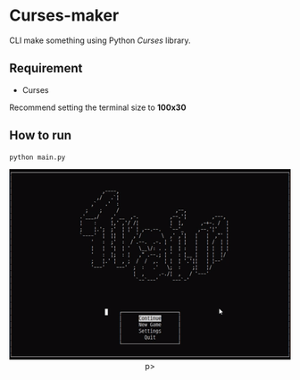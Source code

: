 # Curses-maker

CLI make something using Python *Curses* library.



## Requirement

- Curses



Recommend setting the terminal size to **100x30**





## How to run

```bash
python main.py
```





<p align="center">
    <img src="result.gif">
p>
